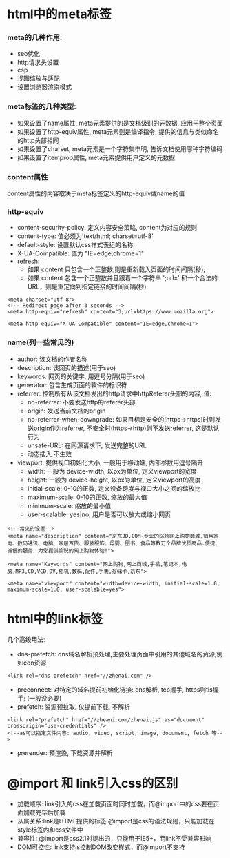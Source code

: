 # html中的meta标签

### meta的几种作用:
- seo优化
- http请求头设置
- csp
- 视图缩放与适配
- 设置浏览器渲染模式

### meta标签的几种类型:
- 如果设置了name属性, meta元素提供的是文档级别的元数据, 应用于整个页面
- 如果设置了http-equiv属性, meta元素则是编译指令, 提供的信息与类似命名的http头部相同
- 如果设置了charset, meta元素是一个字符集申明, 告诉文档使用哪种字符编码
- 如果设置了itemprop属性, meta元素提供用户定义的元数据

### content属性
content属性的内容取决于meta标签定义的http-equiv或name的值

### http-equiv
- content-security-policy: 定义内容安全策略, content为对应的规则
- content-type: 值必须为'text/html; charset=utf-8'
- default-style: 设置默认css样式表组的名称
- X-UA-Compatible: 值为 "IE=edge,chrome=1"
- refresh: 
    * 如果 content 只包含一个正整数,则是重新载入页面的时间间隔(秒);
    * 如果 content 包含一个正整数并且跟着一个字符串 ';url=' 和一个合法的 URL，则是重定向到指定链接的时间间隔(秒)
```
<meta charset="utf-8">
<!-- Redirect page after 3 seconds -->
<meta http-equiv="refresh" content="3;url=https://www.mozilla.org">

<meta http-equiv="X-UA-Compatible" content="IE=edge,chrome=1">

```

### name(列一些常见的)
- author: 该文档的作者名称
- description: 该网页的描述(用于seo)
- keywords: 网页的关键字, 用逗号分隔(用于seo)
- generator: 包含生成页面的软件的标识符
- referrer: 控制所有从该文档发出的http请求中httpReferer头部的内容, 值:
    - no-referrer: 不要发送http的referer头部
    - origin: 发送当前文档的origin
    - no-referrer-when-downgrade: 如果目标是安全的(https->https)时则发送origin作为referrer, 不安全时(https->http)则不发送referrer, 这是默认行为
    - unsafe-URL: 在同源请求下, 发送完整的URL
    - 动态插入<meta name="referrer"> 不生效
- viewport: 提供视口初始化大小, 一般用于移动端, 内部参数用逗号隔开
    - width: 一般为 device-width, 以px为单位, 定义viewport的宽度 
    - height: 一般为 device-height, 以px为单位, 定义viewport的高度
    - initial-scale: 0-10的正数, 定义设备跨度与视口大小之间的缩放比
    - maximum-scale: 0-10的正数, 缩放的最大值
    - minimum-scale: 缩放的最小值
    - user-scalable: yes|no, 用户是否可以放大或缩小网页
```
<!--常见的设置-->
<meta name="description" content="京东JD.COM-专业的综合网上购物商城,销售家电、数码通讯、电脑、家居百货、服装服饰、母婴、图书、食品等数万个品牌优质商品.便捷、诚信的服务，为您提供愉悦的网上购物体验!">

<meta name="Keywords" content="网上购物,网上商城,手机,笔记本,电脑,MP3,CD,VCD,DV,相机,数码,配件,手表,存储卡,京东">

<meta name="viewport" content="width=device-width, initial-scale=1.0, maximum-scale=1.0, user-scalable=yes">
```

# html中的link标签
几个高级用法:
- dns-prefetch: dns域名解析预处理,主要处理页面中引用的其他域名的资源,例如cdn资源
```
<link rel="dns-prefetch" href="//zhenai.com" />
```
- preconnect: 对特定的域名提前初始化链接: dns解析, tcp握手, https则tls握手; (一般没必要)
- prefetch: 资源预拉取, 仅提前下载, 不解析
```
<link rel="prefetch" href="//zheani.com/zhenai.js" as="document" crossorigin="use-credentials" />
<!--as可以指定文件内容: audio, video, script, image, document, fetch 等-->

```

- prerender: 预渲染, 下载资源并解析

# @import 和 link引入css的区别

- 加载顺序: link引入的css在加载页面时同时加载，而@import中的css要在页面加载完毕后加载
- 从属关系:link是HTML提供的标签
@import是css的语法规则，只能加载在style标签内和css文件中
- 兼容性: @import是css2.1时提出的，只能用于IE5+，而link不受兼容影响
- DOM可控性: link支持js控制DOM改变样式，而@import不支持